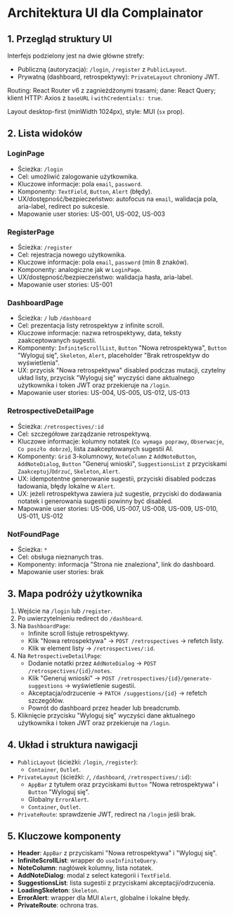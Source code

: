 # Architektura UI dla Complainator

## 1. Przegląd struktury UI

Interfejs podzielony jest na dwie główne strefy:

- Publiczną (autoryzacja): `/login`, `/register` z `PublicLayout`.
- Prywatną (dashboard, retrospektywy): `PrivateLayout` chroniony JWT.

Routing: React Router v6 z zagnieżdżonymi trasami; dane: React Query; klient HTTP: Axios z `baseURL` i `withCredentials: true`.

Layout desktop-first (minWidth 1024px), style: MUI (`sx` prop).

## 2. Lista widoków

### LoginPage

- Ścieżka: `/login`
- Cel: umożliwić zalogowanie użytkownika.
- Kluczowe informacje: pola `email`, `password`.
- Komponenty: `TextField`, `Button`, `Alert` (błędy).
- UX/dostępność/bezpieczeństwo: autofocus na `email`, walidacja pola, aria-label, redirect po sukcesie.
- Mapowanie user stories: US-001, US-002, US-003

### RegisterPage

- Ścieżka: `/register`
- Cel: rejestracja nowego użytkownika.
- Kluczowe informacje: pola `email`, `password` (min 8 znaków).
- Komponenty: analogiczne jak w `LoginPage`.
- UX/dostępność/bezpieczeństwo: walidacja hasła, aria-label.
- Mapowanie user stories: US-001

### DashboardPage

- Ścieżka: `/` lub `/dashboard`
- Cel: prezentacja listy retrospektyw z infinite scroll.
- Kluczowe informacje: nazwa retrospektywy, data, teksty zaakceptowanych sugestii.
- Komponenty: `InfiniteScrollList`, `Button` "Nowa retrospektywa", `Button` "Wyloguj się", `Skeleton`, `Alert`, placeholder "Brak retrospektyw do wyświetlenia".
- UX: przycisk "Nowa retrospektywa" disabled podczas mutacji, czytelny układ listy, przycisk "Wyloguj się" wyczyści dane aktualnego użytkownika i token JWT oraz przekieruje na `/login`.
- Mapowanie user stories: US-004, US-005, US-012, US-013

### RetrospectiveDetailPage

- Ścieżka: `/retrospectives/:id`
- Cel: szczegółowe zarządzanie retrospektywą.
- Kluczowe informacje: kolumny notatek (`Co wymaga poprawy`, `Obserwacje`, `Co poszło dobrze`), lista zaakceptowanych sugestii AI.
- Komponenty: `Grid` 3-kolumnowy, `NoteColumn` z `AddNoteButton`, `AddNoteDialog`, `Button` "Generuj wnioski", `SuggestionsList` z przyciskami `Zaakceptuj`/`Odrzuć`, `Skeleton`, `Alert`.
- UX: idempotentne generowanie sugestii, przyciski disabled podczas ładowania, błędy lokalne w `Alert`.
- UX: jeżeli retrospektywa zawiera już sugestie, przyciski do dodawania notatek i generowania sugestii powinny być disabled.
- Mapowanie user stories: US-006, US-007, US-008, US-009, US-010, US-011, US-012

### NotFoundPage

- Ścieżka: `*`
- Cel: obsługa nieznanych tras.
- Komponenty: informacja "Strona nie znaleziona", link do dashboard.
- Mapowanie user stories: brak

## 3. Mapa podróży użytkownika

1. Wejście na `/login` lub `/register`.
2. Po uwierzytelnieniu redirect do `/dashboard`.
3. Na `DashboardPage`:
   - Infinite scroll listuje retrospektywy.
   - Klik "Nowa retrospektywa" -> `POST /retrospectives` -> refetch listy.
   - Klik w element listy -> `/retrospectives/:id`.
4. Na `RetrospectiveDetailPage`:
   - Dodanie notatki przez `AddNoteDialog` -> `POST /retrospectives/{id}/notes`.
   - Klik "Generuj wnioski" -> `POST /retrospectives/{id}/generate-suggestions` -> wyświetlenie sugestii.
   - Akceptacja/odrzucenie -> `PATCH /suggestions/{id}` -> refetch szczegółów.
   - Powrót do dashboard przez header lub breadcrumb.
5. Kliknięcie przycisku "Wyloguj się" wyczyści dane aktualnego użytkownika i token JWT oraz przekieruje na `/login`.

## 4. Układ i struktura nawigacji

- `PublicLayout` (ścieżki: `/login`, `/register`):
  - `Container`, `Outlet`.
- `PrivateLayout` (ścieżki: `/`, `/dashboard`, `/retrospectives/:id`):
  - `AppBar` z tytułem oraz przyciskami `Button` "Nowa retrospektywa" i `Button` "Wyloguj się".
  - Globalny `ErrorAlert`.
  - `Container`, `Outlet`.
- `PrivateRoute`: sprawdzenie JWT, redirect na `/login` jeśli brak.

## 5. Kluczowe komponenty

- **Header**: `AppBar` z przyciskami "Nowa retrospektywa" i "Wyloguj się".
- **InfiniteScrollList**: wrapper do `useInfiniteQuery`.
- **NoteColumn**: nagłówek kolumny, lista notatek.
- **AddNoteDialog**: modal z select kategorii i `TextField`.
- **SuggestionsList**: lista sugestii z przyciskami akceptacji/odrzucenia.
- **LoadingSkeleton**: `Skeleton`.
- **ErrorAlert**: wrapper dla MUI `Alert`, globalne i lokalne błędy.
- **PrivateRoute**: ochrona tras.
